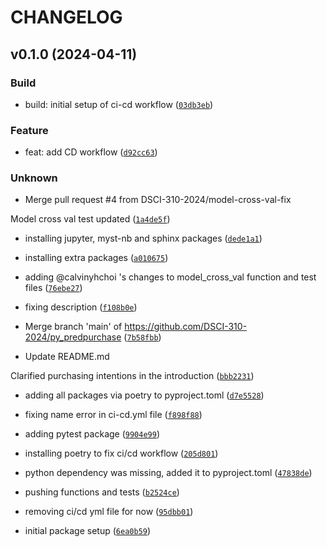 # CHANGELOG



## v0.1.0 (2024-04-11)

### Build

* build: initial setup of ci-cd workflow ([`03db3eb`](https://github.com/DSCI-310-2024/py_predpurchase/commit/03db3eb99960dcf78098c6ac0e60384d7913a9c6))

### Feature

* feat: add CD workflow ([`d92cc63`](https://github.com/DSCI-310-2024/py_predpurchase/commit/d92cc63fce788f1e6271d3bada4bf9d5adc55d3e))

### Unknown

* Merge pull request #4 from DSCI-310-2024/model-cross-val-fix

Model cross val test updated ([`1a4de5f`](https://github.com/DSCI-310-2024/py_predpurchase/commit/1a4de5f0fddfeb79d3e17d058260aff53b43bfb1))

* installing jupyter, myst-nb and sphinx packages ([`dede1a1`](https://github.com/DSCI-310-2024/py_predpurchase/commit/dede1a1f3f456441451ef332750c3eb52a1b190f))

* installing extra packages ([`a010675`](https://github.com/DSCI-310-2024/py_predpurchase/commit/a010675385fd0763ea2cc4df3b40936ae306c872))

* adding @calvinyhchoi &#39;s changes to model_cross_val function and test files ([`76ebe27`](https://github.com/DSCI-310-2024/py_predpurchase/commit/76ebe27402f71ff2ee14cd604afbf8ea65761918))

* fixing description ([`f108b0e`](https://github.com/DSCI-310-2024/py_predpurchase/commit/f108b0ed2d98781918d90b64471dc450616cf636))

* Merge branch &#39;main&#39; of https://github.com/DSCI-310-2024/py_predpurchase ([`7b58fbb`](https://github.com/DSCI-310-2024/py_predpurchase/commit/7b58fbba609a4a04c03354d4590d0f2c08fc1e78))

* Update README.md

Clarified purchasing intentions in the introduction ([`bbb2231`](https://github.com/DSCI-310-2024/py_predpurchase/commit/bbb2231f7dc23def3adcede699bd4d446f6944bf))

* adding all packages via poetry to pyproject.toml ([`d7e5528`](https://github.com/DSCI-310-2024/py_predpurchase/commit/d7e5528c482f4f1f0b10a2b2db2341703f1fff40))

* fixing name error in ci-cd.yml file ([`f898f88`](https://github.com/DSCI-310-2024/py_predpurchase/commit/f898f883dafb1644bebe675f1d6a5a9b4bad3678))

* adding pytest package ([`9904e99`](https://github.com/DSCI-310-2024/py_predpurchase/commit/9904e9988b61cd860a52e3f3c67e101ce0bfeba3))

* installing poetry to fix ci/cd workflow ([`205d801`](https://github.com/DSCI-310-2024/py_predpurchase/commit/205d801bf4f7fffea86d2f39c78031e2b26c1207))

* python dependency was missing, added it to pyproject.toml ([`47838de`](https://github.com/DSCI-310-2024/py_predpurchase/commit/47838de9b9df5a057c005d02b6e7669dd9fb2a43))

* pushing functions and tests ([`b2524ce`](https://github.com/DSCI-310-2024/py_predpurchase/commit/b2524cecab79e09005107f43b75b4dca6f7d9e77))

* removing ci/cd yml file for now ([`95dbb01`](https://github.com/DSCI-310-2024/py_predpurchase/commit/95dbb01f2147361fb3c187d50ffd2ad85d109a97))

* initial package setup ([`6ea0b59`](https://github.com/DSCI-310-2024/py_predpurchase/commit/6ea0b59d454aa997515ef49452f152e4edb50045))
